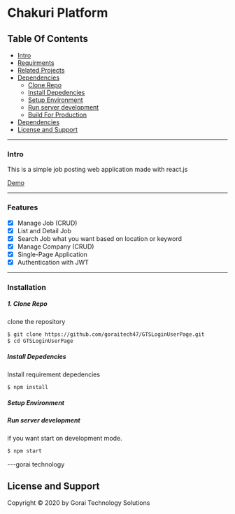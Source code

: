 # Chakuri Platform



## Table Of Contents

- [Intro](#Intro)
- [Requirments](#Requirments)
- [Related Projects](#Related-Projects)
- [Dependencies](#Dependencies)
  - [Clone Repo](#Clone-Repo)
  - [Install Depedencies](#Install-Depedencies)
  - [Setup Environment](#Setup-Environment)
  - [Run server development](#Run-server-development)
  - [Build For Production](#Build-For-Production)
- [Dependencies](#Dependencies)
- [License and Support](#License-and-support)

---

### Intro

This is a simple job posting web application made with react.js

[Demo]()

---

### Features

- [x] Manage Job (CRUD)
- [x] List and Detail Job
- [x] Search Job what you want based on location or keyword
- [x] Manage Company (CRUD)
- [x] Single-Page Application
- [x] Authentication with JWT

---



### Installation

##### 1. Clone Repo

clone the repository

```sh
$ git clone https://github.com/goraitech47/GTSLoginUserPage.git
$ cd GTSLoginUserPage
```

##### Install Depedencies

Install requirement depedencies

```sh
$ npm install
```

##### Setup Environment


##### Run server development

if you want start on development mode.

```sh
$ npm start
```

<!-- ##### Build For Production

build for production ready, and host ready

```sh
$ npm run build
``` -->
---gorai technology


## License and Support

Copyright © 2020 by Gorai Technology Solutions 
